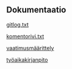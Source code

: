

## Dokumentaatio

[gitlog.txt](https://github.com/Neroniuoso/ot-harjoitustyo/blob/master/laskarit/viikko1/gitlog.txt)

[komentorivi.txt](https://github.com/Neroniuoso/ot-harjoitustyo/blob/master/laskarit/viikko1/komentorivi.txt)

[vaatimusmäärittely](https://github.com/Neroniuoso/ot-harjoitustyo/blob/master/dokumentaatio/Alustava_vaatimusmaarittely.md)

[työaikakirjanpito](https://github.com/Neroniuoso/ot-harjoitustyo/blob/master/dokumentaatio/tuntikirjanpito.md)
